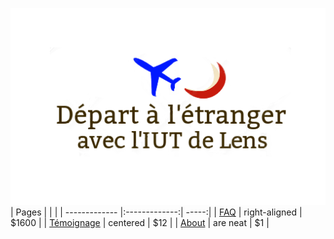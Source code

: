 ![Logo Projet](/uploads/logo-projet.png "Logo Projet")
| Pages        |            |         |
| ------------- |:-------------:| -----:|
| [FAQ](/faq)    | right-aligned | $1600 |
| [Témoignage](/témoignage)      | centered      |   $12 |
| [About](/about) | are neat      |    $1 |
